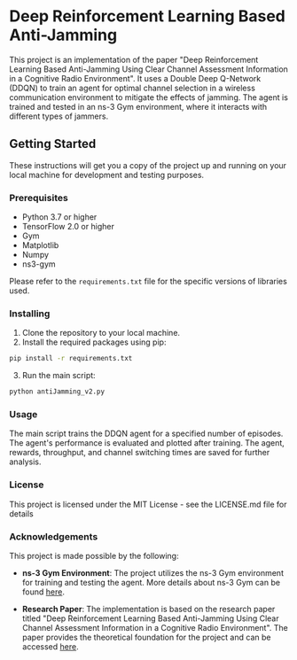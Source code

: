 # Deep Reinforcement Learning Based Anti-Jamming

This project is an implementation of the paper "Deep Reinforcement Learning Based Anti-Jamming Using Clear Channel Assessment Information in a Cognitive Radio Environment". It uses a Double Deep Q-Network (DDQN) to train an agent for optimal channel selection in a wireless communication environment to mitigate the effects of jamming. The agent is trained and tested in an ns-3 Gym environment, where it interacts with different types of jammers.

## Getting Started

These instructions will get you a copy of the project up and running on your local machine for development and testing purposes.

### Prerequisites

- Python 3.7 or higher
- TensorFlow 2.0 or higher
- Gym
- Matplotlib
- Numpy
- ns3-gym

Please refer to the `requirements.txt` file for the specific versions of libraries used.

### Installing

1. Clone the repository to your local machine.
2. Install the required packages using pip:

```bash
pip install -r requirements.txt
```
3. Run the main script:

```bash
python antiJamming_v2.py
```

### Usage
The main script trains the DDQN agent for a specified number of episodes. The agent's performance is evaluated and plotted after training. The agent, rewards, throughput, and channel switching times are saved for further analysis.


### License
This project is licensed under the MIT License - see the LICENSE.md file for details

### Acknowledgements

This project is made possible by the following:

- **ns-3 Gym Environment**: The project utilizes the ns-3 Gym environment for training and testing the agent. More details about ns-3 Gym can be found [here](https://apps.nsnam.org/app/ns3-gym/).

- **Research Paper**: The implementation is based on the research paper titled "Deep Reinforcement Learning Based Anti-Jamming Using Clear Channel Assessment Information in a Cognitive Radio Environment". The paper provides the theoretical foundation for the project and can be accessed [here](https://ieeexplore.ieee.org/abstract/document/9993858/).
